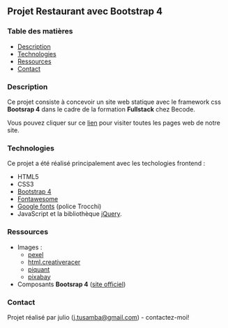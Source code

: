 ## Projet Restaurant avec Bootstrap 4


### Table des matières
* [Description](#Description)
* [Technologies](#Technologies)
* [Ressources](https://julio-34727.github.io/restaurant-css-framework#Ressources)
* [Contact](#Contact)


### Description

Ce projet consiste  à concevoir un site web statique avec le framework css **Bootsrap 4** dans le cadre de la formation **Fullstack** chez Becode.

Vous pouvez cliquer sur ce [lien](https://julio-34727.github.io/restaurant-css-framework/) pour visiter toutes les pages web de notre site.

### Technologies

Ce projet a été réalisé principalement avec les techologies frontend : 
* HTML5
* CSS3
* [Bootstrap 4](https://getbootstrap.com/)
* [Fontawesome](https://fontawesome.com/)
* [Google fonts](https://fonts.google.com/?query=Trocchi) (police Trocchi)
* JavaScript et la bibliothèque [jQuery](https://jquery.com). 

### Ressources

* Images :
    * [pexel](https://www.pexels.com/)
    * [html.creativeracer](http://html.creativeracer.net/spicy)
    * [piquant](https://piquant.mikado-themes.com/)
    * [pixabay](https://pixabay.com/photos/platter-food-delicious-food-2009590/)
* Composants **Bootsrap 4** ([site officiel](https://getbootstrap.com/docs/4.0/getting-started/introduction/))

### Contact

Projet réalisé par julio (<j.tusamba@gmail.com>) - contactez-moi!
